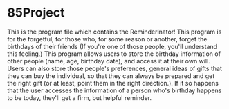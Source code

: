 # 85Project

This is the program file which contains the Reminderinator!
This program is for the forgetful, for those who, for some reason or another,
forget the birthdays of their friends (If you're one of those people, you'll understand this feeling.)
This program allows users to store the birthday information of other people (name, age, birthday date),
and access it at their own will. Users can also store those people's preferences, general ideas of gifts
that they can buy the individual, so that they can always be prepared and get the right gift (or at least, point them in the right direction.).
If it so happens that the user accesses the information of a person who's birthday happens to be today, they'll get a firm, but helpful reminder.